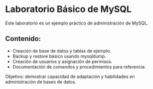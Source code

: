 # Laboratorio Básico de MySQL

Este laboratorio es un ejemplo práctico de administración de MySQL.

## Contenido:
- Creación de base de datos y tablas de ejemplo.
- Backup y restore básico usando mysqldump.
- Creación de usuarios y asignación de permisos.
- Documentación de comandos y procedimientos para referencia.

Objetivo: demostrar capacidad de adaptación y habilidades en administración de bases de datos.
